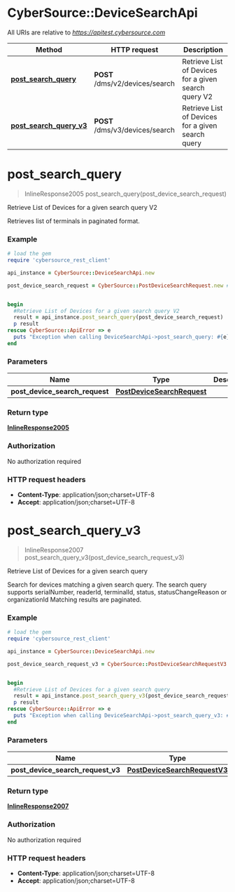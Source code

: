 # CyberSource::DeviceSearchApi

All URIs are relative to *https://apitest.cybersource.com*

Method | HTTP request | Description
------------- | ------------- | -------------
[**post_search_query**](DeviceSearchApi.md#post_search_query) | **POST** /dms/v2/devices/search | Retrieve List of Devices for a given search query V2
[**post_search_query_v3**](DeviceSearchApi.md#post_search_query_v3) | **POST** /dms/v3/devices/search | Retrieve List of Devices for a given search query


# **post_search_query**
> InlineResponse2005 post_search_query(post_device_search_request)

Retrieve List of Devices for a given search query V2

Retrieves list of terminals in paginated format.

### Example
```ruby
# load the gem
require 'cybersource_rest_client'

api_instance = CyberSource::DeviceSearchApi.new

post_device_search_request = CyberSource::PostDeviceSearchRequest.new # PostDeviceSearchRequest | 


begin
  #Retrieve List of Devices for a given search query V2
  result = api_instance.post_search_query(post_device_search_request)
  p result
rescue CyberSource::ApiError => e
  puts "Exception when calling DeviceSearchApi->post_search_query: #{e}"
end
```

### Parameters

Name | Type | Description  | Notes
------------- | ------------- | ------------- | -------------
 **post_device_search_request** | [**PostDeviceSearchRequest**](PostDeviceSearchRequest.md)|  | 

### Return type

[**InlineResponse2005**](InlineResponse2005.md)

### Authorization

No authorization required

### HTTP request headers

 - **Content-Type**: application/json;charset=UTF-8
 - **Accept**: application/json;charset=UTF-8



# **post_search_query_v3**
> InlineResponse2007 post_search_query_v3(post_device_search_request_v3)

Retrieve List of Devices for a given search query

Search for devices matching a given search query.  The search query supports serialNumber, readerId, terminalId, status, statusChangeReason or organizationId  Matching results are paginated. 

### Example
```ruby
# load the gem
require 'cybersource_rest_client'

api_instance = CyberSource::DeviceSearchApi.new

post_device_search_request_v3 = CyberSource::PostDeviceSearchRequestV3.new # PostDeviceSearchRequestV3 | 


begin
  #Retrieve List of Devices for a given search query
  result = api_instance.post_search_query_v3(post_device_search_request_v3)
  p result
rescue CyberSource::ApiError => e
  puts "Exception when calling DeviceSearchApi->post_search_query_v3: #{e}"
end
```

### Parameters

Name | Type | Description  | Notes
------------- | ------------- | ------------- | -------------
 **post_device_search_request_v3** | [**PostDeviceSearchRequestV3**](PostDeviceSearchRequestV3.md)|  | 

### Return type

[**InlineResponse2007**](InlineResponse2007.md)

### Authorization

No authorization required

### HTTP request headers

 - **Content-Type**: application/json;charset=UTF-8
 - **Accept**: application/json;charset=UTF-8



